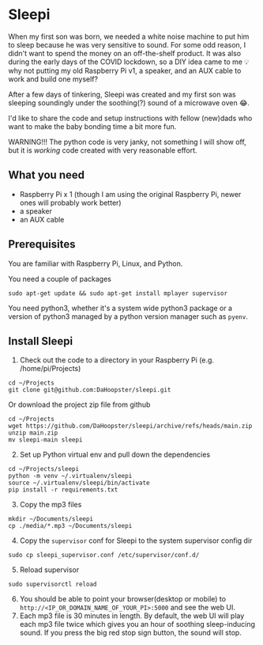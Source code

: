 # Sleepi

When my first son was born, we needed a white noise machine to put him to sleep because he was very sensitive to sound. For some odd
reason, I didn't want to spend the money on an off-the-shelf product. It was also during the early days of the COVID lockdown, so a
DIY idea came to me 💡 why not putting my old Raspberry Pi v1, a speaker, and an AUX cable to work and build one myself?

After a few days of tinkering, Sleepi was created and my first son was sleeping soundingly under the soothing(?) sound of a microwave oven 😂.

I'd like to share the code and setup instructions with fellow (new)dads who want to make the baby bonding time a bit more fun.

WARNING!!! The python code is very janky, not something I will show off, but it is  _working_ code created with very reasonable effort.

## What you need

* Raspberry Pi x 1 (though I am using the original Raspberry Pi, newer ones will probably work better)
* a speaker
* an AUX cable

## Prerequisites

You are familiar with Raspberry Pi, Linux, and Python.

You need a couple of packages

```
sudo apt-get update && sudo apt-get install mplayer supervisor
```

You need python3, whether it's a system wide python3 package or a version of python3 managed by a python version manager such as `pyenv`.

## Install Sleepi

1. Check out the code to a directory in your Raspberry Pi (e.g. /home/pi/Projects)

```
cd ~/Projects
git clone git@github.com:DaHoopster/sleepi.git
```

Or download the project zip file from github

```
cd ~/Projects
wget https://github.com/DaHoopster/sleepi/archive/refs/heads/main.zip
unzip main.zip
mv sleepi-main sleepi
```

2. Set up Python virtual env and pull down the dependencies

```
cd ~/Projects/sleepi
python -m venv ~/.virtualenv/sleepi
source ~/.virtualenv/sleepi/bin/activate
pip install -r requirements.txt
```

3. Copy the mp3 files

```
mkdir ~/Documents/sleepi
cp ./media/*.mp3 ~/Documents/sleepi
```

4. Copy the `supervisor` conf for Sleepi to the system supervisor config dir

```
sudo cp sleepi_supervisor.conf /etc/supervisor/conf.d/
```

5. Reload supervisor

```
sudo supervisorctl reload
```

6. You should be able to point your browser(desktop or mobile) to `http://<IP_OR_DOMAIN_NAME_OF_YOUR_PI>:5000` and see the web UI.
7. Each mp3 file is 30 minutes in length. By default, the web UI will play each mp3 file twice which gives you an hour of soothing sleep-inducing
sound. If you press the big red stop sign button, the sound will stop.

